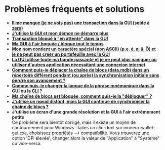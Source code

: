 # Problèmes fréquents et solutions

+ **[Il me manque (je ne vois pas) une transaction dans la GUI (solde à zero)](https://monero.stackexchange.com/questions/6640/i-am-missing-not-seeing-a-transaction-to-in-the-gui-zero-balance)**
+ **[J'utilise la GUI et mon démon ne démarre plus](https://monero.stackexchange.com/questions/6825/i-am-using-the-gui-and-my-daemon-doesnt-start-anymore)**
+ **[Transaction bloqué à "en attente" dans la GUI](https://monero.stackexchange.com/questions/6649/transaction-stuck-as-pending-in-the-gui)**
+ **[Ma GUI à l'air boguée / bloque tout le temps](https://monero.stackexchange.com/questions/6651/my-gui-feels-buggy-freezes-all-the-time)**
+ **[Mon nom contient un caractère spécial (non ASCII) (p.e. é, ø, â, Ö) et je ne peut pas créer un portefeuille avec la GUI](https://monero.stackexchange.com/questions/6823/my-name-contains-a-special-non-ascii-character-e-g-%c3%a9-%c3%b8-%c3%a2-%c3%96-and-i-cant-c)**
+ **[La GUI utilise toute ma bande passante et je ne peut plus naviguer ou utiliser d'autres application nécessitant une connexion internet](https://monero.stackexchange.com/questions/6653/the-gui-uses-all-my-bandwidth-and-i-cant-browse-anymore-or-use-another-applicat)**
+ **[Comment puis-je déplacer la chaîne de blocs (data.mdb) dans un répertoire différent pendant (ou après) la synchronisation initiale sans perdre son avancement ?](https://monero.stackexchange.com/questions/7225/how-do-i-move-the-blockchain-data-mdb-to-a-different-directory-during-or-afte)**
+ **[Comme puis-je changer la langue de la phrase mnémonique dans la GUI ou la CLI ?](https://monero.stackexchange.com/questions/7373/how-do-i-change-the-language-of-the-25-word-mnemonic-seed-in-the-gui/)**
+ **[Ma chaîne de blocs est bloquée, comment puis-je la "débloquer" ?](https://monero.stackexchange.com/questions/4462/my-blockchain-is-stuck-how-do-i-unstuck-it)**
+ **[J'utilise un nœud distant, mais la GUI continue de synchroniser la chaîne de blocs ?](https://monero.stackexchange.com/questions/6324/using-remote-node-still-syncs-blockchain)**
+ **J'utilise un écran d'une grande résolution et la GUI à l'air extrêmement petite**    
Ce problème sera bientôt corrigé, mais il existe un moyen de contournement pour Windows : faites un clic-droit sur monero-wallet-gui.exe, choisissez propriétés --> compatibilité. Vous trouverez une option 'DPI élevée', changer alors la valeur de "Application" à "Système" ou vice-versa.
